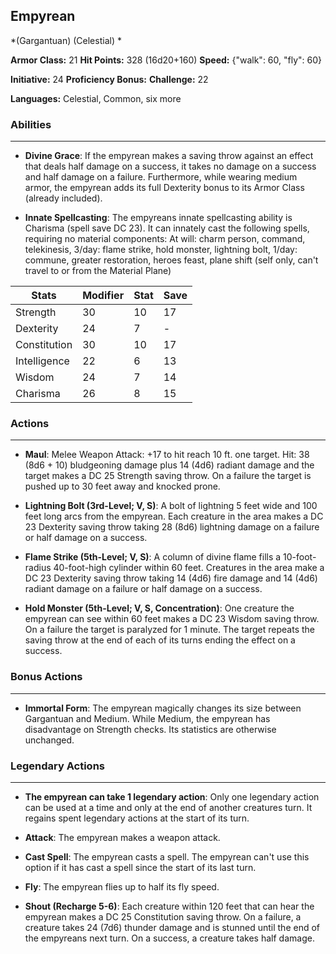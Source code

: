 ## Empyrean
*(Gargantuan) (Celestial) *

**Armor Class:** 21
**Hit Points:** 328 (16d20+160)
**Speed:** {"walk": 60, "fly": 60}

**Initiative:** 24
**Proficiency Bonus:**
**Challenge:** 22

**Languages:** Celestial, Common, six more

### Abilities
 --- 
- **Divine Grace**: If the empyrean makes a saving throw against an effect that deals half damage on a success, it takes no damage on a success and half damage on a failure. Furthermore, while wearing medium armor, the empyrean adds its full Dexterity bonus to its Armor Class (already included).

- **Innate Spellcasting**: The empyreans innate spellcasting ability is Charisma (spell save DC 23). It can innately cast the following spells, requiring no material components: At will: charm person, command, telekinesis, 3/day: flame strike, hold monster, lightning bolt, 1/day: commune, greater restoration, heroes feast, plane shift (self only, can't travel to or from the Material Plane)



| Stats | Modifier | Stat | Save
| ---- | ---- | ---- | ---- |
| Strength | 30 | 10 | 17 |
| Dexterity | 24 | 7 | - |
| Constitution | 30 | 10 | 17 |
| Intelligence | 22 | 6 | 13 |
| Wisdom | 24 | 7 | 14 |
| Charisma | 26 | 8 | 15 |

### Actions
 --- 
- **Maul**: Melee Weapon Attack: +17 to hit  reach 10 ft.  one target. Hit: 38 (8d6 + 10) bludgeoning damage plus 14 (4d6) radiant damage  and the target makes a DC 25 Strength saving throw. On a failure  the target is pushed up to 30 feet away and knocked prone.

- **Lightning Bolt (3rd-Level; V, S)**: A bolt of lightning 5 feet wide and 100 feet long arcs from the empyrean. Each creature in the area makes a DC 23 Dexterity saving throw  taking 28 (8d6) lightning damage on a failure or half damage on a success.

- **Flame Strike (5th-Level; V, S)**: A column of divine flame fills a 10-foot-radius  40-foot-high cylinder within 60 feet. Creatures in the area make a DC 23 Dexterity saving throw  taking 14 (4d6) fire damage and 14 (4d6) radiant damage on a failure or half damage on a success.

- **Hold Monster (5th-Level; V, S, Concentration)**: One creature the empyrean can see within 60 feet makes a DC 23 Wisdom saving throw. On a failure  the target is paralyzed for 1 minute. The target repeats the saving throw at the end of each of its turns  ending the effect on a success.

### Bonus Actions
 --- 
- **Immortal Form**: The empyrean magically changes its size between Gargantuan and Medium. While Medium, the empyrean has disadvantage on Strength checks. Its statistics are otherwise unchanged.

### Legendary Actions
 --- 
- **The empyrean can take 1 legendary action**: Only one legendary action can be used at a time and only at the end of another creatures turn. It regains spent legendary actions at the start of its turn.

- **Attack**: The empyrean makes a weapon attack.

- **Cast Spell**: The empyrean casts a spell. The empyrean can't use this option if it has cast a spell since the start of its last turn.

- **Fly**: The empyrean flies up to half its fly speed.

- **Shout (Recharge 5-6)**: Each creature within 120 feet that can hear the empyrean makes a DC 25 Constitution saving throw. On a failure, a creature takes 24 (7d6) thunder damage and is stunned until the end of the empyreans next turn. On a success, a creature takes half damage.

